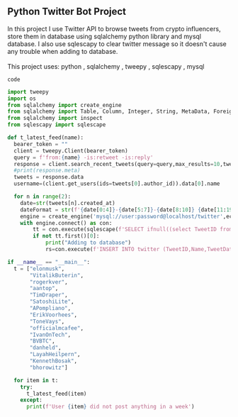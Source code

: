 <h2>Python Twitter Bot Project</h2>


<p float="left">
    <p>In this project I use Twitter API to browse tweets from crypto influencers,<br>
	store them in database using sqlalchemy python library and mysql database.
	I also use sqlescapy to clear twitter message so it doesn't cause any trouble when adding to database.<br>
	<br>This project uses: python , sqlalchemy , tweepy , sqlescapy , mysql <br>
</p>


`code`
```python
import tweepy
import os
from sqlalchemy import create_engine
from sqlalchemy import Table, Column, Integer, String, MetaData, ForeignKey
from sqlalchemy import inspect
from sqlescapy import sqlescape

def t_latest_feed(name):
  bearer_token = ""
  client = tweepy.Client(bearer_token)
  query = f'from:{name} -is:retweet -is:reply'
  response = client.search_recent_tweets(query=query,max_results=10,tweet_fields=['id','author_id', 'created_at','attachments'])
  #print(response.meta)
  tweets = response.data
  username=(client.get_users(ids=tweets[0].author_id)).data[0].name

  for n in range(2):
    date=str(tweets[n].created_at)
    dateFormat = str(f'{date[0:4]}-{date[5:7]}-{date[8:10]} {date[11:19]}')
    engine = create_engine('mysql://user:password@localhost/twitter',echo=True)
    with engine.connect() as con:
        tt = con.execute(sqlescape(f'SELECT ifnull((select TweetID from twitter where TweetID = "{tweets[n].id}"),"0");'))
        if not tt.first()[0]:
            print("Adding to database")
            rs=con.execute(f'INSERT INTO twitter (TweetID,Name,TweetDate,Content) VALUES ("{tweets[n].id}","{username[0:12]}","{dateFormat}","{sqlescape(tweets[n].text)}");')

if __name__ == "__main__":
  t = ["elonmusk",
       "VitalikButerin",
       "rogerkver",
       "aantop",
       "TimDraper",
       "SatoshiLite",
       "APompliano",
       "ErikVoorhees",
       "ToneVays",
       "officialmcafee",
       "IvanOnTech",
       "BVBTC",
       "danheld",
       "LayahHeilpern",
       "KennethBosak",
       "bhorowitz"]

  for item in t:
    try:
      t_latest_feed(item)
    except:
      print(f'User {item} did not post anything in a week')

```

